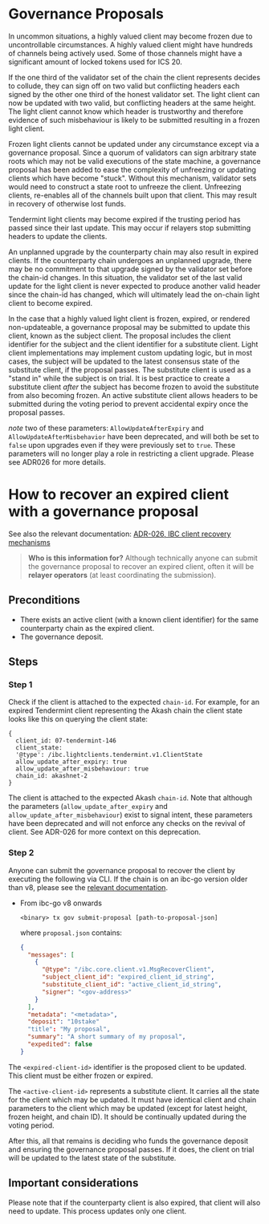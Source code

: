 <!--
order: 5
-->

# Governance Proposals

In uncommon situations, a highly valued client may become frozen due to uncontrollable
circumstances. A highly valued client might have hundreds of channels being actively used.
Some of those channels might have a significant amount of locked tokens used for ICS 20.

If the one third of the validator set of the chain the client represents decides to collude,
they can sign off on two valid but conflicting headers each signed by the other one third
of the honest validator set. The light client can now be updated with two valid, but conflicting
headers at the same height. The light client cannot know which header is trustworthy and therefore
evidence of such misbehaviour is likely to be submitted resulting in a frozen light client.

Frozen light clients cannot be updated under any circumstance except via a governance proposal.
Since a quorum of validators can sign arbitrary state roots which may not be valid executions
of the state machine, a governance proposal has been added to ease the complexity of unfreezing
or updating clients which have become "stuck". Without this mechanism, validator sets would need
to construct a state root to unfreeze the client. Unfreezing clients, re-enables all of the channels
built upon that client. This may result in recovery of otherwise lost funds.

Tendermint light clients may become expired if the trusting period has passed since their
last update. This may occur if relayers stop submitting headers to update the clients.

An unplanned upgrade by the counterparty chain may also result in expired clients. If the counterparty
chain undergoes an unplanned upgrade, there may be no commitment to that upgrade signed by the validator
set before the chain-id changes. In this situation, the validator set of the last valid update for the
light client is never expected to produce another valid header since the chain-id has changed, which will
ultimately lead the on-chain light client to become expired.

In the case that a highly valued light client is frozen, expired, or rendered non-updateable, a
governance proposal may be submitted to update this client, known as the subject client. The
proposal includes the client identifier for the subject and the client identifier for a substitute
client. Light client implementations may implement custom updating logic, but in most cases,
the subject will be updated to the latest consensus state of the substitute client, if the proposal passes.
The substitute client is used as a "stand in" while the subject is on trial. It is best practice to create
a substitute client _after_ the subject has become frozen to avoid the substitute from also becoming frozen.
An active substitute client allows headers to be submitted during the voting period to prevent accidental expiry
once the proposal passes.

_note_ two of these parameters: `AllowUpdateAfterExpiry` and `AllowUpdateAfterMisbehavior` have been deprecated, and will both be set to `false` upon upgrades even if they were previously set to `true`. These parameters will no longer play a role in restricting a client upgrade. Please see ADR026 for more details.

# How to recover an expired client with a governance proposal

See also the relevant documentation: [ADR-026, IBC client recovery mechanisms](../architecture/adr-026-ibc-client-recovery-mechanisms.md)

> **Who is this information for?**
> Although technically anyone can submit the governance proposal to recover an expired client, often it will be **relayer operators** (at least coordinating the submission).

## Preconditions

- There exists an active client (with a known client identifier) for the same counterparty chain as the expired client.
- The governance deposit.

## Steps

### Step 1

Check if the client is attached to the expected `chain-id`. For example, for an expired Tendermint client representing the Akash chain the client state looks like this on querying the client state:

```text
{
  client_id: 07-tendermint-146
  client_state:
  '@type': /ibc.lightclients.tendermint.v1.ClientState
  allow_update_after_expiry: true
  allow_update_after_misbehaviour: true
  chain_id: akashnet-2
}
```

The client is attached to the expected Akash `chain-id`. Note that although the parameters (`allow_update_after_expiry` and `allow_update_after_misbehaviour`) exist to signal intent, these parameters have been deprecated and will not enforce any checks on the revival of client. See ADR-026 for more context on this deprecation.

### Step 2

Anyone can submit the governance proposal to recover the client by executing the following via CLI.
If the chain is on an ibc-go version older than v8, please see the [relevant documentation](https://ibc.cosmos.network/v7.3.0/ibc/proposals.html).

- From ibc-go v8 onwards

  ```shell
  <binary> tx gov submit-proposal [path-to-proposal-json]
  ```

  where `proposal.json` contains:

  ```json
  {
    "messages": [
      {
        "@type": "/ibc.core.client.v1.MsgRecoverClient",
        "subject_client_id": "expired_client_id_string",
        "substitute_client_id": "active_client_id_string",
        "signer": "<gov-address>"
      }
    ],
    "metadata": "<metadata>",
    "deposit": "10stake"
    "title": "My proposal",
    "summary": "A short summary of my proposal",
    "expedited": false
  }
  ```

The `<expired-client-id>` identifier is the proposed client to be updated. This client must be either frozen or expired.

The `<active-client-id>` represents a substitute client. It carries all the state for the client which may be updated. It must have identical client and chain parameters to the client which may be updated (except for latest height, frozen height, and chain ID). It should be continually updated during the voting period.

After this, all that remains is deciding who funds the governance deposit and ensuring the governance proposal passes. If it does, the client on trial will be updated to the latest state of the substitute.

## Important considerations

Please note that if the counterparty client is also expired, that client will also need to update. This process updates only one client.
